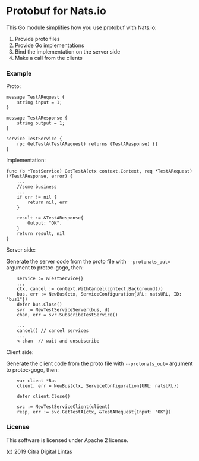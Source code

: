 # Protobuf for Nats.io

This Go module simplifies how you use protobuf with Nats.io:
1. Provide proto files
2. Provide Go implementations
3. Bind the implementation on the server side
4. Make a call from the clients

### Example
Proto:
```
message TestARequest {
    string input = 1; 
}

message TestAResponse {
    string output = 1;
}

service TestService {
    rpc GetTestA(TestARequest) returns (TestAResponse) {}
}
```

Implementation:
```
func (b *TestService) GetTestA(ctx context.Context, req *TestARequest) (*TestAResponse, error) {
	...
    //some business
    ...
    if err != nil {
		return nil, err
	}

	result := &TestAResponse{
		Output: "OK",
	}
	return result, nil
}
```

Server side:

Generate the server code from the proto file with `--protonats_out=` argument to protoc-gogo, then:

```
    service := &TestService{}
    ...
    ctx, cancel := context.WithCancel(context.Background())
	bus, err := NewBus(ctx, ServiceConfiguration{URL: natsURL, ID: "bus1"})
	defer bus.Close()
	svr := NewTestServiceServer(bus, d)
	chan, err = svr.SubscribeTestService()

    ...
	cancel() // cancel services
	...
	<-chan  // wait and unsubscribe 
```

Client side:

Generate the client code from the proto file with `--protonats_out=` argument to protoc-gogo, then:

```
    var client *Bus
	client, err = NewBus(ctx, ServiceConfiguration{URL: natsURL})
	
	defer client.Close()

	svc := NewTestServiceClient(client)
	resp, err := svc.GetTestA(ctx, &TestARequest{Input: "OK"})

```

### License

This software is licensed under Apache 2 license.

(c) 2019 Citra Digital Lintas

